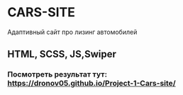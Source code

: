 # CARS-SITE
Адаптивный сайт про лизинг автомобилей
## HTML, SCSS, JS,Swiper
### Посмотреть результат тут: https://dronov05.github.io/Project-1-Cars-site/
